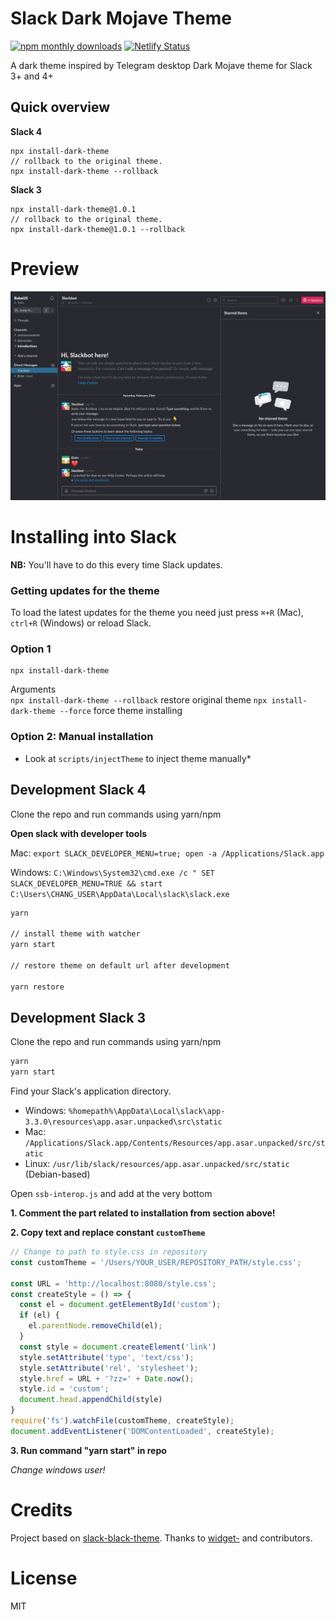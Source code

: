 # Slack Dark Mojave Theme      
[![npm monthly downloads](https://img.shields.io/npm/dm/install-dark-theme.svg)](https://www.npmjs.com/package/install-dark-theme) [![Netlify Status](https://api.netlify.com/api/v1/badges/c39c1370-0a3e-45c0-89c7-d5dc594c4285/deploy-status)](https://app.netlify.com/sites/dark-theme/deploys)

A dark theme inspired by Telegram desktop Dark Mojave theme for Slack 3+ and 4+      

## Quick overview

**Slack 4**

```shell  
npx install-dark-theme
// rollback to the original theme.
npx install-dark-theme --rollback
```

**Slack 3**

```shell  
npx install-dark-theme@1.0.1
// rollback to the original theme.
npx install-dark-theme@1.0.1 --rollback
```

# Preview    
![Screenshot](https://raw.githubusercontent.com/elv1n/slack-dark-mojave-theme/master/preview.png)
    
# Installing into Slack      
 **NB:** You'll have to do this every time Slack updates.      
 
### Getting updates for the theme
To load the latest updates for the theme you need just press `⌘+R` (Mac), `ctrl+R` (Windows) or reload Slack.

### Option 1  
```shell  
npx install-dark-theme  
```  
Arguments  
`npx install-dark-theme --rollback`  restore original theme 
`npx install-dark-theme --force` force theme installing
  
### Option 2: Manual installation
* Look at `scripts/injectTheme` to inject theme manually*


## Development Slack 4

Clone the repo and run commands using yarn/npm

**Open slack with developer tools**

Mac: `export SLACK_DEVELOPER_MENU=true; open -a /Applications/Slack.app`

Windows: `C:\Windows\System32\cmd.exe /c " SET SLACK_DEVELOPER_MENU=TRUE && start C:\Users\CHANG_USER\AppData\Local\slack\slack.exe`


```bash
yarn

// install theme with watcher
yarn start

// restore theme on default url after development

yarn restore

```

## Development Slack 3

Clone the repo and run commands using yarn/npm

```bash
yarn
yarn start
```

Find your Slack's application directory.      
      
* Windows: `%homepath%\AppData\Local\slack\app-3.3.0\resources\app.asar.unpacked\src\static`  
* Mac: `/Applications/Slack.app/Contents/Resources/app.asar.unpacked/src/static`  
* Linux: `/usr/lib/slack/resources/app.asar.unpacked/src/static` (Debian-based)      
      
Open `ssb-interop.js` and add at the very bottom    

**1. Comment the part related to installation from section above!**

**2. Copy text and replace constant `customTheme`**

```js
// Change to path to style.css in repository
const customTheme = '/Users/YOUR_USER/REPOSITORY_PATH/style.css';

const URL = 'http://localhost:8080/style.css';
const createStyle = () => {
  const el = document.getElementById('custom');
  if (el) {
    el.parentNode.removeChild(el);
  }
  const style = document.createElement('link')
  style.setAttribute('type', 'text/css');
  style.setAttribute('rel', 'stylesheet');
  style.href = URL + '?zz=' + Date.now();
  style.id = 'custom';
  document.head.appendChild(style)
}
require('fs').watchFile(customTheme, createStyle);
document.addEventListener('DOMContentLoaded', createStyle);
```

**3. Run command "yarn start" in repo**

*Change windows user!*

# Credits    
 Project based on  [slack-black-theme](https://github.com/widget-/slack-black-theme). Thanks to [widget-](https://github.com/widget-) and contributors. 

# License      
 MIT
